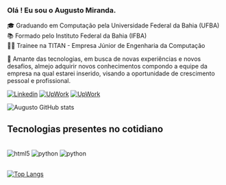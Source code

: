 ### Olá ! Eu sou o Augusto Miranda.

🎓 Graduando em Computação pela Universidade Federal da Bahia (UFBA)<br/>
📚 Formado pelo Instituto Federal da Bahia (IFBA)<br/>
🧑‍💻 Trainee na TITAN - Empresa Júnior de Engenharia da Computação<br/>

🚀 Amante das tecnologias, em busca de novas experiências e novos desafios, almejo adquirir novos conhecimentos compondo a equipe da empresa na qual estarei inserido, visando a oportunidade de crescimento pessoal e profissional.

[![Linkedin](https://img.shields.io/badge/LinkedIn-0077B5?style=for-the-badge&logo=linkedin&logoColor=white)](https://www.linkedin.com/in/augusto-miranda-4732a316a/)
[![UpWork](https://img.shields.io/badge/UpWork-6FDA44?style=for-the-badge&logo=Upwork&logoColor=white)](https://www.upwork.com/workwith/augustom)
[![UpWork](https://img.shields.io/badge/Instagram-E4405F?style=for-the-badge&logo=instagram&logoColor=white)](https://www.instagram.com/a.m1r4nda/)


![Augusto GitHub stats](https://github-readme-stats.vercel.app/api?username=AugustoMir4nda&show_icons=true&theme=highcontrast)

## Tecnologias presentes no cotidiano

<div style="display: inline_block"><br/>
    <img align="center" alt="html5" src="https://img.shields.io/badge/HTML-239120?style=for-the-badge&logo=html5&logoColor=white"/>
    <img align="center" alt="python" src="https://img.shields.io/badge/Python-3776AB?style=for-the-badge&logo=python&logoColor=white"/>
    <img align="center" alt="python" src="https://img.shields.io/badge/CSS-239120?&style=for-the-badge&logo=css3&logoColor=white"/>
</div><br/>

[![Top Langs](https://github-readme-stats.vercel.app/api/top-langs/?username=AugustoMir4nda&layout=compact)](https://github.com/AugustoMir4nda/github-readme-stats)
